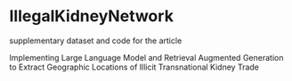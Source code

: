 # IllegalKidneyNetwork
supplementary dataset and code for the article 

Implementing Large Language Model and Retrieval Augmented Generation to Extract Geographic Locations of Illicit Transnational Kidney Trade 
